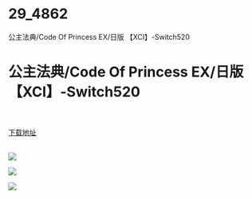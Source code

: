 # 29_4862
公主法典/Code Of Princess EX/日版 【XCI】-Switch520
# 公主法典/Code Of Princess EX/日版 【XCI】-Switch520
 <br/></br>
[下载地址](https://www.switch520.cc/article/4862 "下载地址")
<br/></br>

<p><span><strong><img src="https://s1.ax1x.com/2020/06/12/tXZ4UI.jpg"></strong></span></p>
<p><span><strong><img src="https://s1.ax1x.com/2020/06/12/tXZqKg.jpg"></strong></span></p>
<p><span><strong><img src="https://s1.ax1x.com/2020/06/12/tXZvan.jpg"></strong></span></p>
